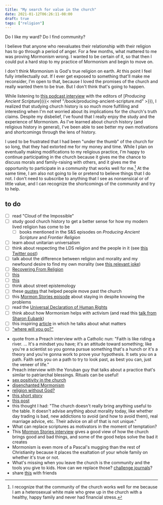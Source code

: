 ```yaml
---
title: "My search for value in the church"
date: 2021-01-12T06:26:11-08:00
draft: true
tags: ["religion"]
---
```


Do I like my ward? Do I find community?

I believe that anyone who reevaluates their relationship with their religion has to go through a period of anger. For a few months, what mattered to me was proving Mormonism wrong. I wanted to be certain of it, so that then I could put a hard stop to my practice of Mormonism and begin to move on.

I don't think Mormonism is God's true religion on earth. At this point I feel fully intellectually out. If I ever get exposed to something that'll make me reconsider, I'm open to that, because I loved the promises of the church and really wanted them to be true. But I don't think that's going to happen.

While listening to [this podcast interview](https://www.scholarsandsaints.net/1298003/7059058-producing-ancient-scripture-w-michael-hubbard-mackay-and-mark-ashurst-mcgee) with the editors of [*Producing Ancient Scripture*]({{< relref "/book/producing-ancient-scripture.md" >}}), I realized that studying church history is so much more fulfilling and interesting when I'm not worried about its implications for the church's truth claims. Despite my disbelief, I've found that I really enjoy the study and the experience of Mormonism. As I've learned about church history (and religious history in general), I've been able to see better my own motivations and shortcomings through the lens of history.

I used to be frustrated that I had been "under the thumb" of the church for so long, that they had extorted me for my money and time. While I plan on eventually making modifications to my religious practice, I'm happy to continue participating in the church because it gives me the chance to discuss morals and family-raising with others, and it gives me the opportunity to participate in a community that works well for me.[^privilege] At the same time, I am also not going to lie or pretend to believe things that I do not. I don't need to subscribe to anything that I see as nonsensical or of little value, and I can recognize the shortcomings of the community and try to help.

[^privilege]: I recognize that the community of the church works well for me because I am a heterosexual white male who grew up in the church with a healthy, happy family and never had financial stress.

## to do

- [ ] read "Cloud of the Impossible"
- [ ] study good church history to get a better sense for how my modern lived religion has come to be
  - [ ] books mentioned in the S&S episodes on *Producing Ancient Scripture* and *Frontier Religion*
- [ ] learn about unitarian universalism
- [ ] think about respecting the LDS religion and the people in it (see [this Twitter post](https://twitter.com/zelphontheshelf/status/1349162735691436032))
- [ ] talk about the difference between religion and morality and my newfound desire to find my own morality (see [this relevant joke](https://www.reddit.com/r/exmormon/comments/8axzf6/relevant_standupshot/))
- [ ] [Recovering From Religion](https://www.recoveringfromreligion.org)
- [ ] [this](https://www.reddit.com/r/exmormon/comments/lbt3hr/exercising_healthy_boundaries_is_an_important/)
- [ ] [this](https://www.reddit.com/r/mormon/comments/lf3bis/what_was_the_final_push_big_or_small_that_made/)
- [ ] think about street epistemology
- [ ] these [quotes](https://www.reddit.com/r/mormon/comments/m1pg65/what_quotes_helped_you_move_past_the_church_or/) that helped people move past the church
- [ ] this [Mormon Stories episode](https://www.mormonstories.org/podcast/contemplative-mormonism-jana-spangler/) about staying in despite knowing the problems
- [ ] read the [Universal Declaration of Human Rights](https://www.ohchr.org/EN/UDHR/Documents/UDHR_Translations/eng.pdf)
- [ ] think about how Mormonism helps with activism (and read this [talk from Sharon Eubank](https://speeches.byu.edu/talks/sharon-eubank/turning-enemies-into-friends/))
- [ ] this inspiring [article](http://matt.might.net/articles/tenure/) in which he talks about what matters
- [ ] ["where will you go?"](https://www.reddit.com/r/exmormon/comments/l6mie1/where_will_you_go/)
- quote from a Preach interview with a Catholic nun: "Faith is like riding a river. ... It's a mindset you have; it's an attitude toward something; like you're a scientist so you gonna pursue something that's a hunch or it's a theory and you're gonna work to prove your hypothesis. It sets you on a path. Faith sets you on a path to try to look past, as best you can, just the veneer of life."
- Preach interview with the Yoruban guy that talks about a practice that's similar to patriarchal blessings. Rituals can be useful!
- [sex positivity in the church](https://www.reddit.com/r/exmormon/comments/mreos0/mormonism_a_sex_positive_religion_found_this_gem/)
- [disenchanted Mormonism](https://www.fairlatterdaysaints.org/conference/august-2013/disenchanted-mormonism)
- [religion without God?](https://www.nytimes.com/2014/12/25/opinion/religion-without-god.html)
- [this short story](https://www.nature.com/articles/35014679)
- [this post](https://www.reddit.com/r/exmormon/comments/mxu9ga/one_of_the_worst_parts_of_mormonism_probably/)
- this thought I had: "The church doesn't really bring anything useful to the table. It doesn't advise anything about morality today, like whether day trading is bad, new addictions to avoid (and how to avoid them), real marriage advice, etc. Their advice on all of that is not unique."
- What can replace scriptures as motivators in the moment of temptation?
- This [Mormon Stories interview](https://youtu.be/aXOSH5eM7tM) gives a good view of how the church brings good and bad things, and some of the good helps solve the bad it creates
- Mormonism is even more of a Pascal's mugging than the rest of Christianity because it places the exaltation of your whole family on whether it's true or not.
- What's missing when you leave the church is the community and the tools you give to kids. How can we replace those? [challenge journals](https://challengejournals.com)?
- share [this](https://www.theatlantic.com/magazine/archive/2021/07/america-drinking-alone-problem/619017/) with friends
